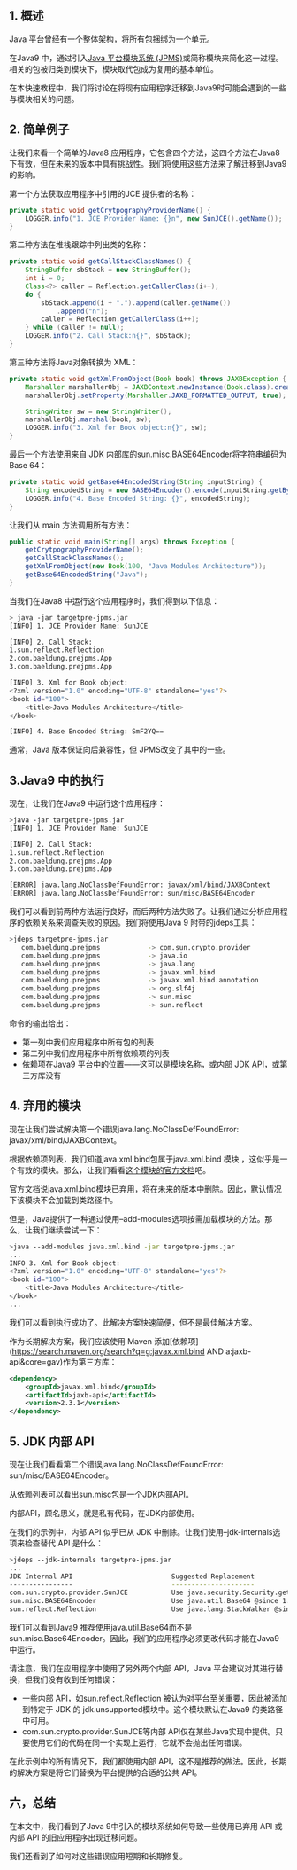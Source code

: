 ## 1. 概述

Java 平台曾经有一个整体架构，将所有包捆绑为一个单元。

在Java9 中，通过引入[Java 平台模块系统 (JPMS)](https://www.baeldung.com/java-9-modularity)或简称模块来简化这一过程。相关的包被归类到模块下，模块取代包成为复用的基本单位。

在本快速教程中，我们将讨论在将现有应用程序迁移到Java9时可能会遇到的一些与模块相关的问题。

## 2. 简单例子

让我们来看一个简单的Java8 应用程序，它包含四个方法，这四个方法在Java8 下有效，但在未来的版本中具有挑战性。我们将使用这些方法来了解迁移到Java9 的影响。

第一个方法获取应用程序中引用的JCE 提供者的名称：

```java
private static void getCrytpographyProviderName() {
    LOGGER.info("1. JCE Provider Name: {}n", new SunJCE().getName());
}
```

第二种方法在堆栈跟踪中列出类的名称：

```java
private static void getCallStackClassNames() {
    StringBuffer sbStack = new StringBuffer();
    int i = 0;
    Class<?> caller = Reflection.getCallerClass(i++);
    do {
        sbStack.append(i + ".").append(caller.getName())
            .append("n");
        caller = Reflection.getCallerClass(i++);
    } while (caller != null);
    LOGGER.info("2. Call Stack:n{}", sbStack);
}
```

第三种方法将Java对象转换为 XML：

```java
private static void getXmlFromObject(Book book) throws JAXBException {
    Marshaller marshallerObj = JAXBContext.newInstance(Book.class).createMarshaller();
    marshallerObj.setProperty(Marshaller.JAXB_FORMATTED_OUTPUT, true);

    StringWriter sw = new StringWriter();
    marshallerObj.marshal(book, sw);
    LOGGER.info("3. Xml for Book object:n{}", sw);
}
```

最后一个方法使用来自 JDK 内部库的sun.misc.BASE64Encoder将字符串编码为 Base 64：

```java
private static void getBase64EncodedString(String inputString) {
    String encodedString = new BASE64Encoder().encode(inputString.getBytes());
    LOGGER.info("4. Base Encoded String: {}", encodedString);
}
```

让我们从 main 方法调用所有方法：

```java
public static void main(String[] args) throws Exception {
    getCrytpographyProviderName();
    getCallStackClassNames();
    getXmlFromObject(new Book(100, "Java Modules Architecture"));
    getBase64EncodedString("Java");
}
```

当我们在Java8 中运行这个应用程序时，我们得到以下信息：

```bash
> java -jar targetpre-jpms.jar
[INFO] 1. JCE Provider Name: SunJCE

[INFO] 2. Call Stack:
1.sun.reflect.Reflection
2.com.baeldung.prejpms.App
3.com.baeldung.prejpms.App

[INFO] 3. Xml for Book object:
<?xml version="1.0" encoding="UTF-8" standalone="yes"?>
<book id="100">
    <title>Java Modules Architecture</title>
</book>

[INFO] 4. Base Encoded String: SmF2YQ==
```

通常，Java 版本保证向后兼容性，但 JPMS改变了其中的一些。

## 3.Java9 中的执行

现在，让我们在Java9 中运行这个应用程序：

```bash
>java -jar targetpre-jpms.jar
[INFO] 1. JCE Provider Name: SunJCE

[INFO] 2. Call Stack:
1.sun.reflect.Reflection
2.com.baeldung.prejpms.App
3.com.baeldung.prejpms.App

[ERROR] java.lang.NoClassDefFoundError: javax/xml/bind/JAXBContext
[ERROR] java.lang.NoClassDefFoundError: sun/misc/BASE64Encoder
```

我们可以看到前两种方法运行良好，而后两种方法失败了。让我们通过分析应用程序的依赖关系来调查失败的原因。我们将使用Java 9 附带的jdeps工具：

```bash
>jdeps targetpre-jpms.jar
   com.baeldung.prejpms            -> com.sun.crypto.provider               JDK internal API (java.base)
   com.baeldung.prejpms            -> java.io                               java.base
   com.baeldung.prejpms            -> java.lang                             java.base
   com.baeldung.prejpms            -> javax.xml.bind                        java.xml.bind
   com.baeldung.prejpms            -> javax.xml.bind.annotation             java.xml.bind
   com.baeldung.prejpms            -> org.slf4j                             not found
   com.baeldung.prejpms            -> sun.misc                              JDK internal API (JDK removed internal API)
   com.baeldung.prejpms            -> sun.reflect                           JDK internal API (jdk.unsupported)
```

命令的输出给出：

-   第一列中我们应用程序中所有包的列表
-   第二列中我们应用程序中所有依赖项的列表
-   依赖项在Java9 平台中的位置——这可以是模块名称，或内部 JDK API，或第三方库没有

## 4. 弃用的模块

现在让我们尝试解决第一个错误java.lang.NoClassDefFoundError: javax/xml/bind/JAXBContext。

根据依赖项列表，我们知道java.xml.bind包属于java.xml.bind 模块 ，这似乎是一个有效的模块。那么，让我们看看[这个模块的官方文档](https://docs.oracle.com/javase/9/docs/api/java.xml.bind-summary.html)吧。

官方文档说java.xml.bind模块已弃用，将在未来的版本中删除。因此，默认情况下该模块不会加载到类路径中。

但是，Java提供了一种通过使用–add-modules选项按需加载模块的方法。那么，让我们继续尝试一下：

```bash
>java --add-modules java.xml.bind -jar targetpre-jpms.jar
...
INFO 3. Xml for Book object:
<?xml version="1.0" encoding="UTF-8" standalone="yes"?>
<book id="100">
    <title>Java Modules Architecture</title>
</book>
...
```

我们可以看到执行成功了。此解决方案快速简便，但不是最佳解决方案。

作为长期解决方案，我们应该使用 Maven 添加[依赖项](https://search.maven.org/search?q=g:javax.xml.bind AND a:jaxb-api&core=gav)作为第三方库：

```xml
<dependency>
    <groupId>javax.xml.bind</groupId>
    <artifactId>jaxb-api</artifactId>
    <version>2.3.1</version>
</dependency>
```

## 5. JDK 内部 API

现在让我们看看第二个错误java.lang.NoClassDefFoundError: sun/misc/BASE64Encoder。

从依赖列表可以看出sun.misc包是一个JDK内部API。

内部API，顾名思义，就是私有代码，在JDK内部使用。

在我们的示例中，内部 API 似乎已从 JDK 中删除。让我们使用–jdk-internals选项来检查替代 API 是什么：

```bash
>jdeps --jdk-internals targetpre-jpms.jar
...
JDK Internal API                         Suggested Replacement
----------------                         ---------------------
com.sun.crypto.provider.SunJCE           Use java.security.Security.getProvider(provider-name) @since 1.3
sun.misc.BASE64Encoder                   Use java.util.Base64 @since 1.8
sun.reflect.Reflection                   Use java.lang.StackWalker @since 9
```

我们可以看到Java9 推荐使用java.util.Base64而不是sun.misc.Base64Encoder。因此，我们的应用程序必须更改代码才能在Java9 中运行。


请注意，我们在应用程序中使用了另外两个内部 API，Java 平台建议对其进行替换，但我们没有收到任何错误：

-   一些内部 API，如sun.reflect.Reflection 被认为对平台至关重要，因此被添加到特定于 JDK 的 jdk.unsupported模块中。这个模块默认在Java9 的类路径中可用。
-   com.sun.crypto.provider.SunJCE等内部 API仅在某些Java实现中提供。只要使用它们的代码在同一个实现上运行，它就不会抛出任何错误。

在此示例中的所有情况下，我们都使用内部 API，这不是推荐的做法。因此，长期的解决方案是将它们替换为平台提供的合适的公共 API。

## 六，总结

在本文中，我们看到了Java 9中引入的模块系统如何导致一些使用已弃用 API 或内部 API 的旧应用程序出现迁移问题。

我们还看到了如何对这些错误应用短期和长期修复。